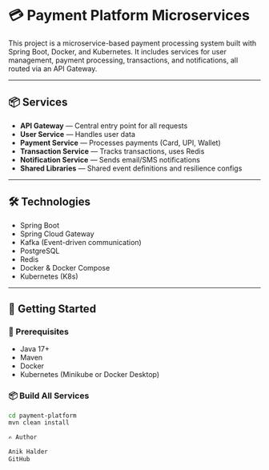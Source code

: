 # 💳 Payment Platform Microservices

This project is a microservice-based payment processing system built with Spring Boot, Docker, and Kubernetes. It includes services for user management, payment processing, transactions, and notifications, all routed via an API Gateway.

---

## 📦 Services

- **API Gateway** — Central entry point for all requests
- **User Service** — Handles user data
- **Payment Service** — Processes payments (Card, UPI, Wallet)
- **Transaction Service** — Tracks transactions, uses Redis
- **Notification Service** — Sends email/SMS notifications
- **Shared Libraries** — Shared event definitions and resilience configs

---

## 🛠️ Technologies

- Spring Boot
- Spring Cloud Gateway
- Kafka (Event-driven communication)
- PostgreSQL
- Redis
- Docker & Docker Compose
- Kubernetes (K8s)

---

## 🚀 Getting Started

### 🔧 Prerequisites

- Java 17+
- Maven
- Docker
- Kubernetes (Minikube or Docker Desktop)

### 📦 Build All Services

```bash
cd payment-platform
mvn clean install

✍️ Author

Anik Halder
GitHub